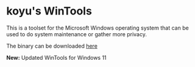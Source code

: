 # koyu's WinTools

This is a toolset for the Microsoft Windows operating system that can be used to do system maintenance or gather more privacy.

The binary can be downloaded [here](https://updates.koyu.space/wintools/wintools.exe)

**New:** Updated WinTools for Windows 11
